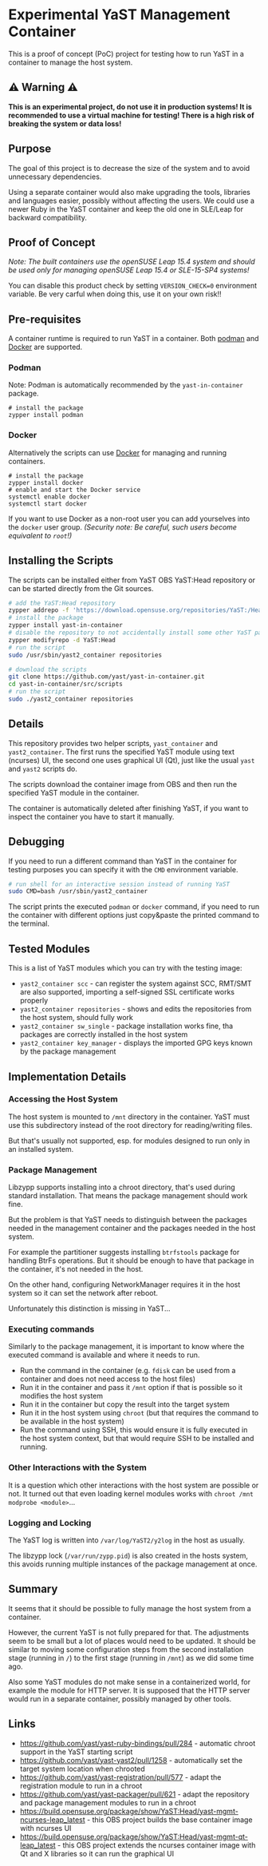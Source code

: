 # Experimental YaST Management Container

This is a proof of concept (PoC) project for testing how to run YaST in
a container to manage the host system.

## :warning: Warning :warning:

**This is an experimental project, do not use it in production systems! It is
recommended to use a virtual machine for testing! There is a high risk of
breaking the system or data loss!**

## Purpose

The goal of this project is to decrease the size of the system and to avoid
unnecessary dependencies.

Using a separate container would also make upgrading the tools, libraries
and languages easier, possibly without affecting the users. We could use a newer
Ruby in the YaST container and keep the old one in SLE/Leap for backward
compatibility.

## Proof of Concept

*Note: The built containers use the openSUSE Leap 15.4 system and should be used
only for managing openSUSE Leap 15.4 or SLE-15-SP4 systems!*

You can disable this product check by setting `VERSION_CHECK=0` environment
variable. Be very carful when doing this, use it on your own risk!!

## Pre-requisites

A container runtime is required to run YaST in a container. Both [podman](
https://podman.io/) and [Docker](https://www.docker.com/) are supported.

### Podman

Note: Podman is automatically recommended by the `yast-in-container` package.

```shell
# install the package
zypper install podman
```

### Docker

Alternatively the scripts can use [Docker](https://www.docker.com/) for
managing and running containers.

```shell
# install the package
zypper install docker
# enable and start the Docker service
systemctl enable docker
systemctl start docker
```

If you want to use Docker as a non-root user you can add yourselves into the `docker`
user group. *(Security note: Be careful, such users become equivalent to `root`!)*

## Installing the Scripts

The scripts can be installed either from YaST OBS YaST:Head repository or can be
started directly from the Git sources.

```sh
# add the YaST:Head repository
zypper addrepo -f 'https://download.opensuse.org/repositories/YaST:/Head/openSUSE_Leap_${releasever}/' YaST:Head
# install the package
zypper install yast-in-container
# disable the repository to not accidentally install some other YaST packages
zypper modifyrepo -d YaST:Head
# run the script
sudo /usr/sbin/yast2_container repositories
```

```sh
# download the scripts
git clone https://github.com/yast/yast-in-container.git
cd yast-in-container/src/scripts
# run the script
sudo ./yast2_container repositories
```

## Details

This repository provides two helper scripts, `yast_container` and
`yast2_container`. The first runs the specified YaST module using text (ncurses)
UI, the second one uses graphical UI (Qt), just like the usual `yast` and
`yast2` scripts do.

The scripts download the container image from OBS and then run the specified
YaST module in the container.

The container is automatically deleted after finishing YaST, if you want to
inspect the container you have to start it manually.

## Debugging

If you need to run a different command than YaST in the container for testing
purposes you can specify it with the `CMD` environment variable.

```sh
# run shell for an interactive session instead of running YaST
sudo CMD=bash /usr/sbin/yast2_container
```

The script prints the executed `podman` or `docker` command, if you need to
run the container with different options just copy&paste the printed command
to the terminal.

## Tested Modules

This is a list of YaST modules which you can try with the testing image:

- `yast2_container scc` - can register the system against SCC, RMT/SMT are also
  supported, importing a self-signed SSL certificate works properly
- `yast2_container repositories` - shows and edits the repositories from
  the host system, should fully work
- `yast2_container sw_single` - package installation works fine,
  tha packages are correctly installed in the host system
- `yast2_container key_manager` - displays the imported GPG keys
  known by the package management

## Implementation Details

### Accessing the Host System

The host system is mounted to `/mnt` directory in the container. YaST must use
this subdirectory instead of the root directory for reading/writing files.

But that's usually not supported, esp. for modules designed to run only in
an installed system.

### Package Management

Libzypp supports installing into a chroot directory, that's used during standard
installation. That means the package management should work fine.

But the problem is that YaST needs to distinguish between the packages needed
in the management container and the packages needed in the host system.

For example the partitioner suggests installing `btrfstools` package for handling
BtrFs operations. But it should be enough to have that package in the container,
it's not needed in the host.

On the other hand, configuring NetworkManager requires it in the host system
so it can set the network after reboot.

Unfortunately this distinction is missing in YaST...

### Executing commands

Similarly to the package management, it is important to know where the executed
command is available and where it needs to run.

- Run the command in the container (e.g. `fdisk` can be used from a container
  and does not need access to the host files)
- Run it in the container and pass it `/mnt` option if that is possible so
  it modifies the host system
- Run it in the container but copy the result into the target system
- Run it in the host system using `chroot` (but that requires the command to be
  available in the host system)
- Run the command using SSH, this would ensure it is fully executed in the host
  system context, but that would require SSH to be installed and running.

### Other Interactions with the System

It is a question which other interactions with the host system are possible
or not. It turned out that even loading kernel modules works with
`chroot /mnt modprobe <module>`...

### Logging and Locking

The YaST log is written into `/var/log/YaST2/y2log` in the host as usually.

The libzypp lock (`/var/run/zypp.pid`) is also created in the hosts system,
this avoids running multiple instances of the package management at once.

## Summary

It seems that it should be possible to fully manage the host system from
a container.

However, the current YaST is not fully prepared for that. The adjustments seem to
be small but a lot of places would need to be updated. It should be similar
to moving some configuration steps from the second installation stage
(running in `/`) to the first stage (running in `/mnt`) as we did some time ago.

Also some YaST modules do not make sense in a containerized world,
for example the module for HTTP server. It is supposed that the HTTP server
would run in a separate container, possibly managed by other tools.

## Links

- https://github.com/yast/yast-ruby-bindings/pull/284 - automatic chroot support
  in the YaST starting script
- https://github.com/yast/yast-yast2/pull/1258 - automatically set the target
  system location when chrooted
- https://github.com/yast/yast-registration/pull/577 - adapt the registration
  module to run in a chroot
- https://github.com/yast/yast-packager/pull/621 - adapt the repository and package
  management modules to run in a chroot
- https://build.opensuse.org/package/show/YaST:Head/yast-mgmt-ncurses-leap_latest - this
  OBS project builds the base container image with ncurses UI
- https://build.opensuse.org/package/show/YaST:Head/yast-mgmt-qt-leap_latest - this
  OBS project extends the ncurses container image with Qt and X libraries so it can
  run the graphical UI
